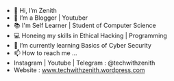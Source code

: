 - 👋 Hi, I’m Zenith
- 🤵 I’m a  Blogger | Youtuber
- 📚 I'm Self Learner | Student of Computer Science 
- 💻 Honeing my skills in Ethical Hacking | Programming
- 🌱 I’m currently learning Basics of Cyber Security
- 📫 How to reach me ...
- Instagram | Youtube | Telegram : @techwithzenith
- Website : www.techwithzenith.wordpress.com

<!---
techwithzenith/techwithzenith is a ✨ special ✨ repository because its `README.md` (this file) appears on your GitHub profile.
You can click the Preview link to take a look at your changes.
--->
